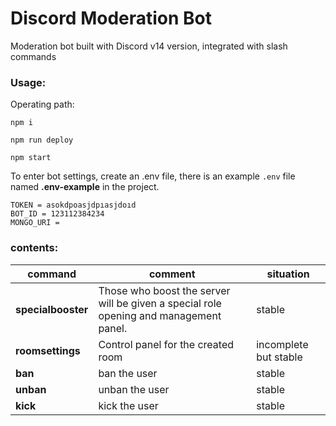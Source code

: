 # Discord Moderation Bot
Moderation bot built with Discord v14 version, integrated with slash commands

### Usage:

Operating path:

` npm i `

` npm run deploy `

` npm start `

To enter bot settings, create an .env file, there is an example ` .env ` file named **.env-example** in the project.

```
TOKEN = asokdpoasjdpıasjdoıd
BOT_ID = 123112384234
MONGO_URI = 
```

### contents:
| command | comment | situation |
| ------ | ------ | ------ |
| **specialbooster** |  Those who boost the server will be given a special role opening and management panel. | stable |
| **roomsettings** |  Control panel for the created room | incomplete but stable |
| **ban** |  ban the user | stable |
| **unban** |  unban the user | stable |
| **kick** |  kick the user | stable |